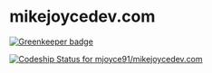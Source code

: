 # mikejoycedev.com

[![Greenkeeper badge](https://badges.greenkeeper.io/mjoyce91/mikejoycedev.com.svg)](https://greenkeeper.io/)

[ ![Codeship Status for mjoyce91/mikejoycedev.com](https://app.codeship.com/projects/481e1110-40ef-0135-ca85-7e82eb55f51e/status?branch=master)](https://app.codeship.com/projects/230047)
